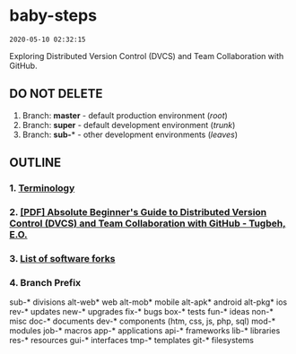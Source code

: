 # baby-steps
`2020-05-10 02:32:15`

Exploring Distributed Version Control (DVCS) and Team Collaboration with GitHub.

## DO NOT DELETE
1. Branch: **master** - default production environment (*root*)
2. Branch: **super** - default development environment (*trunk*)
3. Branch: **sub-*** - other development environments (*leaves*)

## OUTLINE
### 1. [Terminology](./TERMS.md "Open File...")

### 2. [[PDF] Absolute Beginner's Guide to Distributed Version Control (DVCS) and Team Collaboration with GitHub - Tugbeh, E.O.](./github_guide_2gbeh.pdf "Open File...")

### 3. [List of software forks](./FORKS.md "Open File...")

### 4. Branch Prefix
sub-* divisions
  alt-web* web
  alt-mob* mobile
  alt-apk* android
  alt-pkg* ios
rev-* updates
new-* upgrades
fix-* bugs
box-* tests
fun-* ideas
non-* misc
doc-* documents
dev-* components (htm, css, js, php, sql)
  mod-* modules
  job-* macros
  app-* applications
  api-* frameworks
  lib-* libraries
  res-* resources
  gui-* interfaces
  tmp-* templates
git-* filesystems
